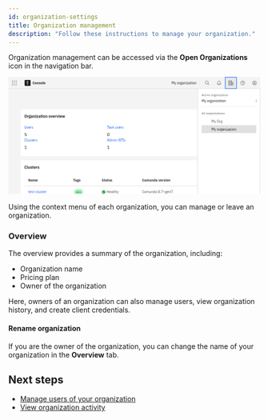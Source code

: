 ```yaml
---
id: organization-settings
title: Organization management
description: "Follow these instructions to manage your organization."
---
```


Organization management can be accessed via the **Open Organizations** icon in the navigation bar.

![Open Organizations icon in navigation bar](./img/avatar-menue.png)

Using the context menu of each organization, you can manage or leave an organization.

### Overview

The overview provides a summary of the organization, including:

- Organization name
- Pricing plan
- Owner of the organization

Here, owners of an organization can also manage users, view organization history, and create client credentials.

#### Rename organization

If you are the owner of the organization, you can change the name of your organization in the **Overview** tab.

## Next steps

- [Manage users of your organization](./manage-users.md)
- [View organization activity](./view-organization-activity.md)

